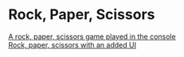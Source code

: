 # Rock, Paper, Scissors

<a href="https://github.com/jnwright/rock-paper-scissors/blob/master/console.html">A rock, paper, scissors game played in the console</a><br>
<a href="https://github.com/jnwright/rock-paper-scissors/blob/master/index.html">Rock, paper, scissors with an added UI</a>
